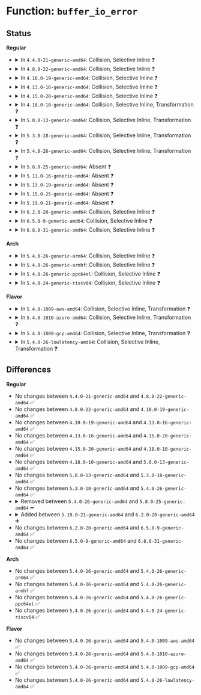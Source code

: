 # Function: <code>buffer_io_error</code>

## Status
<b>Regular</b>
<ul>
<li>
<details>
<summary>In <code>4.4.0-21-generic-amd64</code>: Collision, Selective Inline ❓</summary>

```c
void buffer_io_error(struct buffer_head * bh, char * msg)
```

```json
{
  "name": "buffer_io_error",
  "collision_type": "Static-Static Collision",
  "inline_type": "Selective",
  "funcs": [
    {
      "addr": 18446744071581217040,
      "name": "buffer_io_error",
      "external": false,
      "loc": "fs/buffer.c:135",
      "file": "fs/buffer.c",
      "inline": "not declared, inlined",
      "caller_inline": [],
      "caller_func": [
        "fs/buffer.c:end_buffer_write_sync",
        "fs/buffer.c:end_buffer_async_read",
        "fs/buffer.c:end_buffer_async_write"
      ]
    },
    {
      "addr": 18446744071581595687,
      "name": "buffer_io_error",
      "external": false,
      "loc": "fs/ext4/page-io.c:53",
      "file": "fs/ext4/page-io.c",
      "inline": "not declared, inlined",
      "caller_inline": [
        "fs/ext4/page-io.c:ext4_finish_bio"
      ],
      "caller_func": []
    }
  ],
  "symbols": [
    {
      "addr": 18446744071581217040,
      "name": "buffer_io_error",
      "section": ".text",
      "bind": "STB_LOCAL",
      "size": 141
    }
  ]
}
```
</details>
</li>
<li>
<details>
<summary>In <code>4.8.0-22-generic-amd64</code>: Collision, Selective Inline ❓</summary>

```c
void buffer_io_error(struct buffer_head * bh, char * msg)
```

```json
{
  "name": "buffer_io_error",
  "collision_type": "Static-Static Collision",
  "inline_type": "Selective",
  "funcs": [
    {
      "addr": 18446744071581381168,
      "name": "buffer_io_error",
      "external": false,
      "loc": "fs/buffer.c:136",
      "file": "fs/buffer.c",
      "inline": "not declared, inlined",
      "caller_inline": [],
      "caller_func": [
        "fs/buffer.c:end_buffer_async_write",
        "fs/buffer.c:end_buffer_async_read",
        "fs/buffer.c:end_buffer_write_sync"
      ]
    },
    {
      "addr": 18446744071581786334,
      "name": "buffer_io_error",
      "external": false,
      "loc": "fs/ext4/page-io.c:55",
      "file": "fs/ext4/page-io.c",
      "inline": "not declared, inlined",
      "caller_inline": [
        "fs/ext4/page-io.c:ext4_finish_bio"
      ],
      "caller_func": []
    }
  ],
  "symbols": [
    {
      "addr": 18446744071581381168,
      "name": "buffer_io_error",
      "section": ".text",
      "bind": "STB_LOCAL",
      "size": 80
    }
  ]
}
```
</details>
</li>
<li>
<details>
<summary>In <code>4.10.0-19-generic-amd64</code>: Collision, Selective Inline ❓</summary>

```c
void buffer_io_error(struct buffer_head * bh, char * msg)
```

```json
{
  "name": "buffer_io_error",
  "collision_type": "Static-Static Collision",
  "inline_type": "Selective",
  "funcs": [
    {
      "addr": 18446744071581459312,
      "name": "buffer_io_error",
      "external": false,
      "loc": "fs/buffer.c:137",
      "file": "fs/buffer.c",
      "inline": "not declared, inlined",
      "caller_inline": [],
      "caller_func": [
        "fs/buffer.c:end_buffer_async_write",
        "fs/buffer.c:end_buffer_async_read",
        "fs/buffer.c:end_buffer_write_sync"
      ]
    },
    {
      "addr": 18446744071581875918,
      "name": "buffer_io_error",
      "external": false,
      "loc": "fs/ext4/page-io.c:55",
      "file": "fs/ext4/page-io.c",
      "inline": "not declared, inlined",
      "caller_inline": [
        "fs/ext4/page-io.c:ext4_finish_bio"
      ],
      "caller_func": []
    }
  ],
  "symbols": [
    {
      "addr": 18446744071581459312,
      "name": "buffer_io_error",
      "section": ".text",
      "bind": "STB_LOCAL",
      "size": 80
    }
  ]
}
```
</details>
</li>
<li>
<details>
<summary>In <code>4.13.0-16-generic-amd64</code>: Collision, Selective Inline ❓</summary>

```c
void buffer_io_error(struct buffer_head * bh, char * msg)
```

```json
{
  "name": "buffer_io_error",
  "collision_type": "Static-Static Collision",
  "inline_type": "Selective",
  "funcs": [
    {
      "addr": 18446744071581515552,
      "name": "buffer_io_error",
      "external": false,
      "loc": "fs/buffer.c:137",
      "file": "fs/buffer.c",
      "inline": "not declared, inlined",
      "caller_inline": [],
      "caller_func": [
        "fs/buffer.c:end_buffer_async_write",
        "fs/buffer.c:end_buffer_async_read",
        "fs/buffer.c:end_buffer_write_sync"
      ]
    },
    {
      "addr": 18446744071582112446,
      "name": "buffer_io_error",
      "external": false,
      "loc": "fs/ext4/page-io.c:54",
      "file": "fs/ext4/page-io.c",
      "inline": "not declared, inlined",
      "caller_inline": [
        "fs/ext4/page-io.c:ext4_finish_bio"
      ],
      "caller_func": []
    }
  ],
  "symbols": [
    {
      "addr": 18446744071581515552,
      "name": "buffer_io_error",
      "section": ".text",
      "bind": "STB_LOCAL",
      "size": 81
    }
  ]
}
```
</details>
</li>
<li>
<details>
<summary>In <code>4.15.0-20-generic-amd64</code>: Collision, Selective Inline ❓</summary>

```c
void buffer_io_error(struct buffer_head * bh, char * msg)
```

```json
{
  "name": "buffer_io_error",
  "collision_type": "Static-Static Collision",
  "inline_type": "Selective",
  "funcs": [
    {
      "addr": 18446744071581657616,
      "name": "buffer_io_error",
      "external": false,
      "loc": "fs/buffer.c:137",
      "file": "fs/buffer.c",
      "inline": "not declared, inlined",
      "caller_inline": [],
      "caller_func": [
        "fs/buffer.c:end_buffer_async_write",
        "fs/buffer.c:end_buffer_async_read",
        "fs/buffer.c:end_buffer_write_sync"
      ]
    },
    {
      "addr": 18446744071582261454,
      "name": "buffer_io_error",
      "external": false,
      "loc": "fs/ext4/page-io.c:55",
      "file": "fs/ext4/page-io.c",
      "inline": "not declared, inlined",
      "caller_inline": [
        "fs/ext4/page-io.c:ext4_finish_bio"
      ],
      "caller_func": []
    }
  ],
  "symbols": [
    {
      "addr": 18446744071581657616,
      "name": "buffer_io_error",
      "section": ".text",
      "bind": "STB_LOCAL",
      "size": 81
    }
  ]
}
```
</details>
</li>
<li>
<details>
<summary>In <code>4.18.0-10-generic-amd64</code>: Collision, Selective Inline, Transformation ❓</summary>

```c
void buffer_io_error(struct buffer_head * bh, char * msg)
```

```json
{
  "name": "buffer_io_error",
  "collision_type": "Static-Static Collision",
  "inline_type": "Selective",
  "funcs": [
    {
      "addr": 0,
      "name": "buffer_io_error",
      "external": false,
      "loc": "fs/buffer.c:130",
      "file": "fs/buffer.c",
      "inline": "not declared, inlined",
      "caller_inline": [],
      "caller_func": [
        "fs/buffer.c:end_buffer_async_write",
        "fs/buffer.c:end_buffer_async_read",
        "fs/buffer.c:end_buffer_write_sync"
      ]
    },
    {
      "addr": 18446744071582449543,
      "name": "buffer_io_error",
      "external": false,
      "loc": "fs/ext4/page-io.c:55",
      "file": "fs/ext4/page-io.c",
      "inline": "not declared, inlined",
      "caller_inline": [
        "fs/ext4/page-io.c:ext4_finish_bio"
      ],
      "caller_func": []
    }
  ],
  "symbols": [
    {
      "addr": 18446744071581820288,
      "name": "buffer_io_error",
      "section": ".text",
      "bind": "STB_LOCAL",
      "size": 59
    },
    {
      "addr": 18446744071581838873,
      "name": "buffer_io_error.cold.58",
      "section": ".text",
      "bind": "STB_LOCAL",
      "size": 28
    }
  ]
}
```
</details>
</li>
<li>
<details>
<summary>In <code>5.0.0-13-generic-amd64</code>: Collision, Selective Inline, Transformation ❓</summary>

```c
void buffer_io_error(struct buffer_head * bh, char * msg)
```

```json
{
  "name": "buffer_io_error",
  "collision_type": "Static-Static Collision",
  "inline_type": "Selective",
  "funcs": [
    {
      "addr": 18446744071581926137,
      "name": "buffer_io_error",
      "external": false,
      "loc": "fs/buffer.c:130",
      "file": "fs/buffer.c",
      "inline": "not declared, inlined",
      "caller_inline": [],
      "caller_func": [
        "fs/buffer.c:end_buffer_async_write",
        "fs/buffer.c:end_buffer_async_read",
        "fs/buffer.c:end_buffer_write_sync"
      ]
    },
    {
      "addr": 18446744071582549015,
      "name": "buffer_io_error",
      "external": false,
      "loc": "fs/ext4/page-io.c:55",
      "file": "fs/ext4/page-io.c",
      "inline": "not declared, inlined",
      "caller_inline": [
        "fs/ext4/page-io.c:ext4_finish_bio"
      ],
      "caller_func": []
    }
  ],
  "symbols": [
    {
      "addr": 18446744071581907280,
      "name": "buffer_io_error",
      "section": ".text",
      "bind": "STB_LOCAL",
      "size": 59
    },
    {
      "addr": 18446744071581926137,
      "name": "buffer_io_error.cold.61",
      "section": ".text",
      "bind": "STB_LOCAL",
      "size": 28
    }
  ]
}
```
</details>
</li>
<li>
<details>
<summary>In <code>5.3.0-18-generic-amd64</code>: Collision, Selective Inline, Transformation ❓</summary>

```c
void buffer_io_error(struct buffer_head * bh, char * msg)
```

```json
{
  "name": "buffer_io_error",
  "collision_type": "Static-Static Collision",
  "inline_type": "Selective",
  "funcs": [
    {
      "addr": 18446744071582063584,
      "name": "buffer_io_error",
      "external": false,
      "loc": "fs/buffer.c:131",
      "file": "fs/buffer.c",
      "inline": "not declared, inlined",
      "caller_inline": [],
      "caller_func": [
        "fs/buffer.c:end_buffer_async_write",
        "fs/buffer.c:end_buffer_async_read",
        "fs/buffer.c:end_buffer_write_sync"
      ]
    },
    {
      "addr": 18446744071582721256,
      "name": "buffer_io_error",
      "external": false,
      "loc": "fs/ext4/page-io.c:55",
      "file": "fs/ext4/page-io.c",
      "inline": "not declared, inlined",
      "caller_inline": [
        "fs/ext4/page-io.c:ext4_finish_bio"
      ],
      "caller_func": []
    }
  ],
  "symbols": [
    {
      "addr": 18446744071582044224,
      "name": "buffer_io_error",
      "section": ".text",
      "bind": "STB_LOCAL",
      "size": 59
    },
    {
      "addr": 18446744071582063584,
      "name": "buffer_io_error.cold",
      "section": ".text",
      "bind": "STB_LOCAL",
      "size": 28
    }
  ]
}
```
</details>
</li>
<li>
<details>
<summary>In <code>5.4.0-26-generic-amd64</code>: Collision, Selective Inline, Transformation ❓</summary>

```c
void buffer_io_error(struct buffer_head * bh, char * msg)
```

```json
{
  "name": "buffer_io_error",
  "collision_type": "Static-Static Collision",
  "inline_type": "Selective",
  "funcs": [
    {
      "addr": 18446744071582141421,
      "name": "buffer_io_error",
      "external": false,
      "loc": "fs/buffer.c:131",
      "file": "fs/buffer.c",
      "inline": "not declared, inlined",
      "caller_inline": [],
      "caller_func": [
        "fs/buffer.c:end_buffer_async_write",
        "fs/buffer.c:end_buffer_async_read",
        "fs/buffer.c:end_buffer_write_sync"
      ]
    },
    {
      "addr": 18446744071582823820,
      "name": "buffer_io_error",
      "external": false,
      "loc": "fs/ext4/page-io.c:55",
      "file": "fs/ext4/page-io.c",
      "inline": "not declared, inlined",
      "caller_inline": [
        "fs/ext4/page-io.c:ext4_finish_bio"
      ],
      "caller_func": []
    }
  ],
  "symbols": [
    {
      "addr": 18446744071582121760,
      "name": "buffer_io_error",
      "section": ".text",
      "bind": "STB_LOCAL",
      "size": 59
    },
    {
      "addr": 18446744071582141421,
      "name": "buffer_io_error.cold",
      "section": ".text",
      "bind": "STB_LOCAL",
      "size": 28
    }
  ]
}
```
</details>
</li>
<li>
<details>
<summary>In <code>5.8.0-25-generic-amd64</code>: Absent ❓</summary>

```json
{
  "name": "buffer_io_error",
  "collision_type": "Static-Static Collision",
  "inline_type": "Full",
  "funcs": [
    {
      "addr": 18446744071582363648,
      "name": "buffer_io_error",
      "external": false,
      "loc": "fs/buffer.c:126",
      "file": "fs/buffer.c",
      "inline": "not declared, inlined",
      "caller_inline": [
        "fs/buffer.c:end_buffer_async_write",
        "fs/buffer.c:end_buffer_async_write",
        "fs/buffer.c:end_buffer_async_read",
        "fs/buffer.c:end_buffer_async_read",
        "fs/buffer.c:end_buffer_write_sync",
        "fs/buffer.c:end_buffer_write_sync"
      ],
      "caller_func": []
    },
    {
      "addr": 18446744071583135369,
      "name": "buffer_io_error",
      "external": false,
      "loc": "fs/ext4/page-io.c:93",
      "file": "fs/ext4/page-io.c",
      "inline": "not declared, inlined",
      "caller_inline": [
        "fs/ext4/page-io.c:ext4_finish_bio"
      ],
      "caller_func": []
    }
  ],
  "symbols": []
}
```
</details>
</li>
<li>
<details>
<summary>In <code>5.11.0-16-generic-amd64</code>: Absent ❓</summary>

```json
{
  "name": "buffer_io_error",
  "collision_type": "Static-Static Collision",
  "inline_type": "Full",
  "funcs": [
    {
      "addr": 18446744071582420928,
      "name": "buffer_io_error",
      "external": false,
      "loc": "fs/buffer.c:126",
      "file": "fs/buffer.c",
      "inline": "not declared, inlined",
      "caller_inline": [
        "fs/buffer.c:end_buffer_async_write",
        "fs/buffer.c:end_buffer_async_write",
        "fs/buffer.c:end_buffer_async_read",
        "fs/buffer.c:end_buffer_async_read",
        "fs/buffer.c:end_buffer_write_sync",
        "fs/buffer.c:end_buffer_write_sync"
      ],
      "caller_func": []
    },
    {
      "addr": 18446744071583216010,
      "name": "buffer_io_error",
      "external": false,
      "loc": "fs/ext4/page-io.c:93",
      "file": "fs/ext4/page-io.c",
      "inline": "not declared, inlined",
      "caller_inline": [
        "fs/ext4/page-io.c:ext4_finish_bio"
      ],
      "caller_func": []
    }
  ],
  "symbols": []
}
```
</details>
</li>
<li>
<details>
<summary>In <code>5.13.0-19-generic-amd64</code>: Absent ❓</summary>

```json
{
  "name": "buffer_io_error",
  "collision_type": "Static-Static Collision",
  "inline_type": "Full",
  "funcs": [
    {
      "addr": 18446744071582446848,
      "name": "buffer_io_error",
      "external": false,
      "loc": "fs/buffer.c:126",
      "file": "fs/buffer.c",
      "inline": "not declared, inlined",
      "caller_inline": [
        "fs/buffer.c:end_buffer_async_write",
        "fs/buffer.c:end_buffer_async_write",
        "fs/buffer.c:end_buffer_async_read",
        "fs/buffer.c:end_buffer_async_read",
        "fs/buffer.c:end_buffer_write_sync",
        "fs/buffer.c:end_buffer_write_sync"
      ],
      "caller_func": []
    },
    {
      "addr": 18446744071583243514,
      "name": "buffer_io_error",
      "external": false,
      "loc": "fs/ext4/page-io.c:93",
      "file": "fs/ext4/page-io.c",
      "inline": "not declared, inlined",
      "caller_inline": [
        "fs/ext4/page-io.c:ext4_finish_bio"
      ],
      "caller_func": []
    }
  ],
  "symbols": []
}
```
</details>
</li>
<li>
<details>
<summary>In <code>5.15.0-25-generic-amd64</code>: Absent ❓</summary>

```json
{
  "name": "buffer_io_error",
  "collision_type": "Static-Static Collision",
  "inline_type": "Full",
  "funcs": [
    {
      "addr": 18446744071582769408,
      "name": "buffer_io_error",
      "external": false,
      "loc": "fs/buffer.c:126",
      "file": "fs/buffer.c",
      "inline": "not declared, inlined",
      "caller_inline": [
        "fs/buffer.c:end_buffer_async_write",
        "fs/buffer.c:end_buffer_async_write",
        "fs/buffer.c:end_buffer_async_read",
        "fs/buffer.c:end_buffer_async_read",
        "fs/buffer.c:end_buffer_write_sync",
        "fs/buffer.c:end_buffer_write_sync"
      ],
      "caller_func": []
    },
    {
      "addr": 18446744071583585613,
      "name": "buffer_io_error",
      "external": false,
      "loc": "fs/ext4/page-io.c:93",
      "file": "fs/ext4/page-io.c",
      "inline": "not declared, inlined",
      "caller_inline": [
        "fs/ext4/page-io.c:ext4_finish_bio"
      ],
      "caller_func": []
    }
  ],
  "symbols": []
}
```
</details>
</li>
<li>
<details>
<summary>In <code>5.19.0-21-generic-amd64</code>: Absent ❓</summary>

```json
{
  "name": "buffer_io_error",
  "collision_type": "Static-Static Collision",
  "inline_type": "Full",
  "funcs": [
    {
      "addr": 18446744071583322500,
      "name": "buffer_io_error",
      "external": false,
      "loc": "fs/buffer.c:126",
      "file": "fs/buffer.c",
      "inline": "not declared, inlined",
      "caller_inline": [
        "fs/buffer.c:end_buffer_async_write",
        "fs/buffer.c:end_buffer_async_write",
        "fs/buffer.c:end_buffer_async_read",
        "fs/buffer.c:end_buffer_async_read",
        "fs/buffer.c:end_buffer_write_sync",
        "fs/buffer.c:end_buffer_write_sync"
      ],
      "caller_func": []
    },
    {
      "addr": 18446744071584123061,
      "name": "buffer_io_error",
      "external": false,
      "loc": "fs/ext4/page-io.c:93",
      "file": "fs/ext4/page-io.c",
      "inline": "not declared, inlined",
      "caller_inline": [
        "fs/ext4/page-io.c:ext4_finish_bio"
      ],
      "caller_func": []
    }
  ],
  "symbols": []
}
```
</details>
</li>
<li>
<details>
<summary>In <code>6.2.0-20-generic-amd64</code>: Collision, Selective Inline ❓</summary>

```c
void buffer_io_error(struct buffer_head * bh, char * msg)
```

```json
{
  "name": "buffer_io_error",
  "collision_type": "Static-Static Collision",
  "inline_type": "Selective",
  "funcs": [
    {
      "addr": 18446744071583898944,
      "name": "buffer_io_error",
      "external": false,
      "loc": "fs/buffer.c:126",
      "file": "fs/buffer.c",
      "inline": "not declared, inlined",
      "caller_inline": [],
      "caller_func": [
        "fs/buffer.c:end_buffer_async_write",
        "fs/buffer.c:end_buffer_async_read",
        "fs/buffer.c:end_buffer_write_sync"
      ]
    },
    {
      "addr": 18446744071584756661,
      "name": "buffer_io_error",
      "external": false,
      "loc": "fs/ext4/page-io.c:93",
      "file": "fs/ext4/page-io.c",
      "inline": "not declared, inlined",
      "caller_inline": [
        "fs/ext4/page-io.c:ext4_finish_bio"
      ],
      "caller_func": []
    }
  ],
  "symbols": [
    {
      "addr": 18446744071583898944,
      "name": "buffer_io_error",
      "section": ".text",
      "bind": "STB_LOCAL",
      "size": 125
    }
  ]
}
```
</details>
</li>
<li>
<details>
<summary>In <code>6.5.0-9-generic-amd64</code>: Collision, Selective Inline ❓</summary>

```c
void buffer_io_error(struct buffer_head * bh, char * msg)
```

```json
{
  "name": "buffer_io_error",
  "collision_type": "Static-Static Collision",
  "inline_type": "Selective",
  "funcs": [
    {
      "addr": 18446744071584122432,
      "name": "buffer_io_error",
      "external": false,
      "loc": "fs/buffer.c:126",
      "file": "fs/buffer.c",
      "inline": "not declared, inlined",
      "caller_inline": [],
      "caller_func": [
        "fs/buffer.c:end_buffer_async_write",
        "fs/buffer.c:end_buffer_async_read",
        "fs/buffer.c:end_buffer_write_sync"
      ]
    },
    {
      "addr": 18446744071584980137,
      "name": "buffer_io_error",
      "external": false,
      "loc": "fs/ext4/page-io.c:93",
      "file": "fs/ext4/page-io.c",
      "inline": "not declared, inlined",
      "caller_inline": [
        "fs/ext4/page-io.c:ext4_finish_bio"
      ],
      "caller_func": []
    }
  ],
  "symbols": [
    {
      "addr": 18446744071584122432,
      "name": "buffer_io_error",
      "section": ".text",
      "bind": "STB_LOCAL",
      "size": 125
    }
  ]
}
```
</details>
</li>
<li>
<details>
<summary>In <code>6.8.0-31-generic-amd64</code>: Collision, Selective Inline ❓</summary>

```c
void buffer_io_error(struct buffer_head * bh, char * msg)
```

```json
{
  "name": "buffer_io_error",
  "collision_type": "Static-Static Collision",
  "inline_type": "Selective",
  "funcs": [
    {
      "addr": 18446744071584339120,
      "name": "buffer_io_error",
      "external": false,
      "loc": "fs/buffer.c:127",
      "file": "fs/buffer.c",
      "inline": "not declared, inlined",
      "caller_inline": [],
      "caller_func": [
        "fs/buffer.c:end_buffer_async_write",
        "fs/buffer.c:end_buffer_async_read",
        "fs/buffer.c:end_buffer_write_sync"
      ]
    },
    {
      "addr": 18446744071585211266,
      "name": "buffer_io_error",
      "external": false,
      "loc": "fs/ext4/page-io.c:93",
      "file": "fs/ext4/page-io.c",
      "inline": "not declared, inlined",
      "caller_inline": [
        "fs/ext4/page-io.c:ext4_finish_bio"
      ],
      "caller_func": []
    }
  ],
  "symbols": [
    {
      "addr": 18446744071584339120,
      "name": "buffer_io_error",
      "section": ".text",
      "bind": "STB_LOCAL",
      "size": 125
    }
  ]
}
```
</details>
</li>
</ul>
<b>Arch</b>
<ul>
<li>
<details>
<summary>In <code>5.4.0-26-generic-arm64</code>: Collision, Selective Inline ❓</summary>

```c
void buffer_io_error(struct buffer_head * bh, char * msg)
```

```json
{
  "name": "buffer_io_error",
  "collision_type": "Static-Static Collision",
  "inline_type": "Selective",
  "funcs": [
    {
      "addr": 18446603336493660368,
      "name": "buffer_io_error",
      "external": false,
      "loc": "fs/buffer.c:131",
      "file": "fs/buffer.c",
      "inline": "not declared, inlined",
      "caller_inline": [],
      "caller_func": [
        "fs/buffer.c:end_buffer_async_write",
        "fs/buffer.c:end_buffer_async_read",
        "fs/buffer.c:end_buffer_write_sync"
      ]
    },
    {
      "addr": 18446603336494494744,
      "name": "buffer_io_error",
      "external": false,
      "loc": "fs/ext4/page-io.c:55",
      "file": "fs/ext4/page-io.c",
      "inline": "not declared, inlined",
      "caller_inline": [
        "fs/ext4/page-io.c:ext4_finish_bio"
      ],
      "caller_func": []
    }
  ],
  "symbols": [
    {
      "addr": 18446603336493660368,
      "name": "buffer_io_error",
      "section": ".text",
      "bind": "STB_LOCAL",
      "size": 104
    }
  ]
}
```
</details>
</li>
<li>
<details>
<summary>In <code>5.4.0-26-generic-armhf</code>: Collision, Selective Inline ❓</summary>

```c
void buffer_io_error(struct buffer_head * bh, char * msg)
```

```json
{
  "name": "buffer_io_error",
  "collision_type": "Static-Static Collision",
  "inline_type": "Selective",
  "funcs": [
    {
      "addr": 3227195556,
      "name": "buffer_io_error",
      "external": false,
      "loc": "fs/buffer.c:131",
      "file": "fs/buffer.c",
      "inline": "not declared, inlined",
      "caller_inline": [],
      "caller_func": [
        "fs/buffer.c:end_buffer_async_write",
        "fs/buffer.c:end_buffer_async_read",
        "fs/buffer.c:end_buffer_write_sync"
      ]
    },
    {
      "addr": 3227931768,
      "name": "buffer_io_error",
      "external": false,
      "loc": "fs/ext4/page-io.c:55",
      "file": "fs/ext4/page-io.c",
      "inline": "not declared, inlined",
      "caller_inline": [
        "fs/ext4/page-io.c:ext4_finish_bio"
      ],
      "caller_func": []
    }
  ],
  "symbols": [
    {
      "addr": 3227195556,
      "name": "buffer_io_error",
      "section": ".text",
      "bind": "STB_LOCAL",
      "size": 108
    }
  ]
}
```
</details>
</li>
<li>
<details>
<summary>In <code>5.4.0-26-generic-ppc64el</code>: Collision, Selective Inline ❓</summary>

```c
void buffer_io_error(struct buffer_head * bh, char * msg)
```

```json
{
  "name": "buffer_io_error",
  "collision_type": "Static-Static Collision",
  "inline_type": "Selective",
  "funcs": [
    {
      "addr": 13835058055287261840,
      "name": "buffer_io_error",
      "external": false,
      "loc": "fs/buffer.c:131",
      "file": "fs/buffer.c",
      "inline": "not declared, inlined",
      "caller_inline": [],
      "caller_func": [
        "fs/buffer.c:end_buffer_async_write",
        "fs/buffer.c:end_buffer_async_read",
        "fs/buffer.c:end_buffer_write_sync"
      ]
    },
    {
      "addr": 13835058055288259344,
      "name": "buffer_io_error",
      "external": false,
      "loc": "fs/ext4/page-io.c:55",
      "file": "fs/ext4/page-io.c",
      "inline": "not declared, inlined",
      "caller_inline": [
        "fs/ext4/page-io.c:ext4_finish_bio"
      ],
      "caller_func": []
    }
  ],
  "symbols": [
    {
      "addr": 13835058055287261840,
      "name": "buffer_io_error",
      "section": ".text",
      "bind": "STB_LOCAL",
      "size": 144
    }
  ]
}
```
</details>
</li>
<li>
<details>
<summary>In <code>5.4.0-24-generic-riscv64</code>: Collision, Selective Inline ❓</summary>

```c
void buffer_io_error(struct buffer_head * bh, char * msg)
```

```json
{
  "name": "buffer_io_error",
  "collision_type": "Static-Static Collision",
  "inline_type": "Selective",
  "funcs": [
    {
      "addr": 18446743936273290312,
      "name": "buffer_io_error",
      "external": false,
      "loc": "fs/buffer.c:131",
      "file": "fs/buffer.c",
      "inline": "not declared, inlined",
      "caller_inline": [],
      "caller_func": [
        "fs/buffer.c:end_buffer_async_write",
        "fs/buffer.c:end_buffer_async_read",
        "fs/buffer.c:end_buffer_write_sync"
      ]
    },
    {
      "addr": 18446743936273894146,
      "name": "buffer_io_error",
      "external": false,
      "loc": "fs/ext4/page-io.c:55",
      "file": "fs/ext4/page-io.c",
      "inline": "not declared, inlined",
      "caller_inline": [
        "fs/ext4/page-io.c:ext4_finish_bio"
      ],
      "caller_func": []
    }
  ],
  "symbols": [
    {
      "addr": 18446743936273290312,
      "name": "buffer_io_error",
      "section": ".text",
      "bind": "STB_LOCAL",
      "size": 98
    }
  ]
}
```
</details>
</li>
</ul>
<b>Flavor</b>
<ul>
<li>
<details>
<summary>In <code>5.4.0-1009-aws-amd64</code>: Collision, Selective Inline, Transformation ❓</summary>

```c
void buffer_io_error(struct buffer_head * bh, char * msg)
```

```json
{
  "name": "buffer_io_error",
  "collision_type": "Static-Static Collision",
  "inline_type": "Selective",
  "funcs": [
    {
      "addr": 18446744071582110157,
      "name": "buffer_io_error",
      "external": false,
      "loc": "fs/buffer.c:131",
      "file": "fs/buffer.c",
      "inline": "not declared, inlined",
      "caller_inline": [],
      "caller_func": [
        "fs/buffer.c:end_buffer_async_write",
        "fs/buffer.c:end_buffer_async_read",
        "fs/buffer.c:end_buffer_write_sync"
      ]
    },
    {
      "addr": 18446744071582792556,
      "name": "buffer_io_error",
      "external": false,
      "loc": "fs/ext4/page-io.c:55",
      "file": "fs/ext4/page-io.c",
      "inline": "not declared, inlined",
      "caller_inline": [
        "fs/ext4/page-io.c:ext4_finish_bio"
      ],
      "caller_func": []
    }
  ],
  "symbols": [
    {
      "addr": 18446744071582090496,
      "name": "buffer_io_error",
      "section": ".text",
      "bind": "STB_LOCAL",
      "size": 59
    },
    {
      "addr": 18446744071582110157,
      "name": "buffer_io_error.cold",
      "section": ".text",
      "bind": "STB_LOCAL",
      "size": 28
    }
  ]
}
```
</details>
</li>
<li>
<details>
<summary>In <code>5.4.0-1010-azure-amd64</code>: Collision, Selective Inline, Transformation ❓</summary>

```c
void buffer_io_error(struct buffer_head * bh, char * msg)
```

```json
{
  "name": "buffer_io_error",
  "collision_type": "Static-Static Collision",
  "inline_type": "Selective",
  "funcs": [
    {
      "addr": 18446744071582047597,
      "name": "buffer_io_error",
      "external": false,
      "loc": "fs/buffer.c:131",
      "file": "fs/buffer.c",
      "inline": "not declared, inlined",
      "caller_inline": [],
      "caller_func": [
        "fs/buffer.c:end_buffer_async_write",
        "fs/buffer.c:end_buffer_async_read",
        "fs/buffer.c:end_buffer_write_sync"
      ]
    },
    {
      "addr": 18446744071582729707,
      "name": "buffer_io_error",
      "external": false,
      "loc": "fs/ext4/page-io.c:55",
      "file": "fs/ext4/page-io.c",
      "inline": "not declared, inlined",
      "caller_inline": [
        "fs/ext4/page-io.c:ext4_finish_bio"
      ],
      "caller_func": []
    }
  ],
  "symbols": [
    {
      "addr": 18446744071582028016,
      "name": "buffer_io_error",
      "section": ".text",
      "bind": "STB_LOCAL",
      "size": 59
    },
    {
      "addr": 18446744071582047597,
      "name": "buffer_io_error.cold",
      "section": ".text",
      "bind": "STB_LOCAL",
      "size": 28
    }
  ]
}
```
</details>
</li>
<li>
<details>
<summary>In <code>5.4.0-1009-gcp-amd64</code>: Collision, Selective Inline, Transformation ❓</summary>

```c
void buffer_io_error(struct buffer_head * bh, char * msg)
```

```json
{
  "name": "buffer_io_error",
  "collision_type": "Static-Static Collision",
  "inline_type": "Selective",
  "funcs": [
    {
      "addr": 18446744071582100637,
      "name": "buffer_io_error",
      "external": false,
      "loc": "fs/buffer.c:131",
      "file": "fs/buffer.c",
      "inline": "not declared, inlined",
      "caller_inline": [],
      "caller_func": [
        "fs/buffer.c:end_buffer_async_write",
        "fs/buffer.c:end_buffer_async_read",
        "fs/buffer.c:end_buffer_write_sync"
      ]
    },
    {
      "addr": 18446744071582781436,
      "name": "buffer_io_error",
      "external": false,
      "loc": "fs/ext4/page-io.c:55",
      "file": "fs/ext4/page-io.c",
      "inline": "not declared, inlined",
      "caller_inline": [
        "fs/ext4/page-io.c:ext4_finish_bio"
      ],
      "caller_func": []
    }
  ],
  "symbols": [
    {
      "addr": 18446744071582080976,
      "name": "buffer_io_error",
      "section": ".text",
      "bind": "STB_LOCAL",
      "size": 59
    },
    {
      "addr": 18446744071582100637,
      "name": "buffer_io_error.cold",
      "section": ".text",
      "bind": "STB_LOCAL",
      "size": 28
    }
  ]
}
```
</details>
</li>
<li>
<details>
<summary>In <code>5.4.0-26-lowlatency-amd64</code>: Collision, Selective Inline, Transformation ❓</summary>

```c
void buffer_io_error(struct buffer_head * bh, char * msg)
```

```json
{
  "name": "buffer_io_error",
  "collision_type": "Static-Static Collision",
  "inline_type": "Selective",
  "funcs": [
    {
      "addr": 18446744071582173507,
      "name": "buffer_io_error",
      "external": false,
      "loc": "fs/buffer.c:131",
      "file": "fs/buffer.c",
      "inline": "not declared, inlined",
      "caller_inline": [],
      "caller_func": [
        "fs/buffer.c:end_buffer_async_write",
        "fs/buffer.c:end_buffer_async_read",
        "fs/buffer.c:end_buffer_write_sync"
      ]
    },
    {
      "addr": 18446744071582867776,
      "name": "buffer_io_error",
      "external": false,
      "loc": "fs/ext4/page-io.c:55",
      "file": "fs/ext4/page-io.c",
      "inline": "not declared, inlined",
      "caller_inline": [
        "fs/ext4/page-io.c:ext4_finish_bio"
      ],
      "caller_func": []
    }
  ],
  "symbols": [
    {
      "addr": 18446744071582153952,
      "name": "buffer_io_error",
      "section": ".text",
      "bind": "STB_LOCAL",
      "size": 59
    },
    {
      "addr": 18446744071582173507,
      "name": "buffer_io_error.cold",
      "section": ".text",
      "bind": "STB_LOCAL",
      "size": 28
    }
  ]
}
```
</details>
</li>
</ul>

## Differences
<b>Regular</b>
<ul>
<li>
No changes between <code>4.4.0-21-generic-amd64</code> and <code>4.8.0-22-generic-amd64</code> ✅
</li>
<li>
No changes between <code>4.8.0-22-generic-amd64</code> and <code>4.10.0-19-generic-amd64</code> ✅
</li>
<li>
No changes between <code>4.10.0-19-generic-amd64</code> and <code>4.13.0-16-generic-amd64</code> ✅
</li>
<li>
No changes between <code>4.13.0-16-generic-amd64</code> and <code>4.15.0-20-generic-amd64</code> ✅
</li>
<li>
No changes between <code>4.15.0-20-generic-amd64</code> and <code>4.18.0-10-generic-amd64</code> ✅
</li>
<li>
No changes between <code>4.18.0-10-generic-amd64</code> and <code>5.0.0-13-generic-amd64</code> ✅
</li>
<li>
No changes between <code>5.0.0-13-generic-amd64</code> and <code>5.3.0-18-generic-amd64</code> ✅
</li>
<li>
No changes between <code>5.3.0-18-generic-amd64</code> and <code>5.4.0-26-generic-amd64</code> ✅
</li>
<li>
<details>
<summary>Removed between <code>5.4.0-26-generic-amd64</code> and <code>5.8.0-25-generic-amd64</code> ➖</summary>

```c
void buffer_io_error(struct buffer_head * bh, char * msg)
```
</details>
</li>
<li>
<details>
<summary>Added between <code>5.19.0-21-generic-amd64</code> and <code>6.2.0-20-generic-amd64</code> ➕</summary>

```c
void buffer_io_error(struct buffer_head * bh, char * msg)
```
</details>
</li>
<li>
No changes between <code>6.2.0-20-generic-amd64</code> and <code>6.5.0-9-generic-amd64</code> ✅
</li>
<li>
No changes between <code>6.5.0-9-generic-amd64</code> and <code>6.8.0-31-generic-amd64</code> ✅
</li>
</ul>
<b>Arch</b>
<ul>
<li>
No changes between <code>5.4.0-26-generic-amd64</code> and <code>5.4.0-26-generic-arm64</code> ✅
</li>
<li>
No changes between <code>5.4.0-26-generic-amd64</code> and <code>5.4.0-26-generic-armhf</code> ✅
</li>
<li>
No changes between <code>5.4.0-26-generic-amd64</code> and <code>5.4.0-26-generic-ppc64el</code> ✅
</li>
<li>
No changes between <code>5.4.0-26-generic-amd64</code> and <code>5.4.0-24-generic-riscv64</code> ✅
</li>
</ul>
<b>Flavor</b>
<ul>
<li>
No changes between <code>5.4.0-26-generic-amd64</code> and <code>5.4.0-1009-aws-amd64</code> ✅
</li>
<li>
No changes between <code>5.4.0-26-generic-amd64</code> and <code>5.4.0-1010-azure-amd64</code> ✅
</li>
<li>
No changes between <code>5.4.0-26-generic-amd64</code> and <code>5.4.0-1009-gcp-amd64</code> ✅
</li>
<li>
No changes between <code>5.4.0-26-generic-amd64</code> and <code>5.4.0-26-lowlatency-amd64</code> ✅
</li>
</ul>
